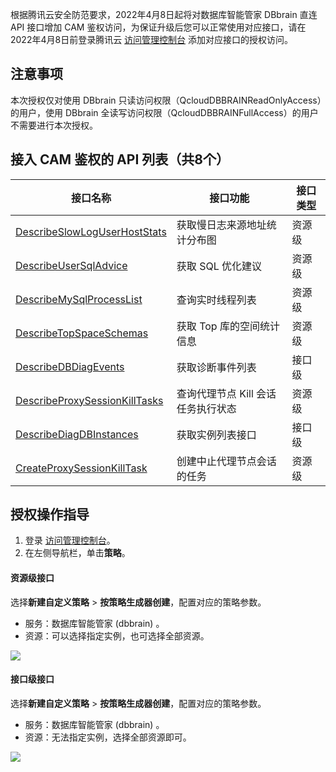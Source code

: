 
根据腾讯云安全防范要求，2022年4月8日起将对数据库智能管家 DBbrain 直连 API 接口增加 CAM 鉴权访问，为保证升级后您可以正常使用对应接口，请在2022年4月8日前登录腾讯云 [访问管理控制台](https://console.cloud.tencent.com/cam/policy) 添加对应接口的授权访问。

## 注意事项
本次授权仅对使用 DBbrain 只读访问权限（QcloudDBBRAINReadOnlyAccess）的用户，使用 DBbrain 全读写访问权限（QcloudDBBRAINFullAccess）的用户不需要进行本次授权。

## 接入 CAM 鉴权的 API 列表（共8个）

| 接口名称                                                     | 接口功能                           | 接口类型 |
| ------------------------------------------------------------ | ---------------------------------- | -------- |
| [DescribeSlowLogUserHostStats](https://cloud.tencent.com/document/api/1130/57783) | 获取慢日志来源地址统计分布图       | 资源级   |
| [DescribeUserSqlAdvice](https://cloud.tencent.com/document/api/1130/57782) | 获取 SQL 优化建议                  | 资源级   |
| [DescribeMySqlProcessList](https://cloud.tencent.com/document/api/1130/57824) | 查询实时线程列表                   | 资源级   |
| [DescribeTopSpaceSchemas](https://cloud.tencent.com/document/api/1130/57793) | 获取 Top 库的空间统计信息          | 资源级   |
| [DescribeDBDiagEvents](https://cloud.tencent.com/document/api/1130/65947) | 获取诊断事件列表                   | 接口级   |
| [DescribeProxySessionKillTasks](https://cloud.tencent.com/document/api/1130/69205) | 查询代理节点 Kill 会话任务执行状态 | 资源级   |
| [DescribeDiagDBInstances](https://cloud.tencent.com/document/api/1130/57798) | 获取实例列表接口                   | 接口级   |
| [CreateProxySessionKillTask](https://cloud.tencent.com/document/api/1130/67782) | 创建中止代理节点会话的任务         | 资源级   |

## 授权操作指导

1. 登录 [访问管理控制台](https://console.cloud.tencent.com/cam/overview)。
2. 在左侧导航栏，单击**策略**。

#### 资源级接口

选择**新建自定义策略** > **按策略生成器创建**，配置对应的策略参数。
- 服务：数据库智能管家 (dbbrain) 。
- 资源：可以选择指定实例，也可选择全部资源。

![](https://qcloudimg.tencent-cloud.cn/raw/71f7efac3099ebb476636cd84832ea65.png)

#### 接口级接口
选择**新建自定义策略** > **按策略生成器创建**，配置对应的策略参数。
- 服务：数据库智能管家 (dbbrain) 。
- 资源：无法指定实例，选择全部资源即可。

![](https://qcloudimg.tencent-cloud.cn/raw/9f5ac41827be48453c993bb94a421b01.png)

